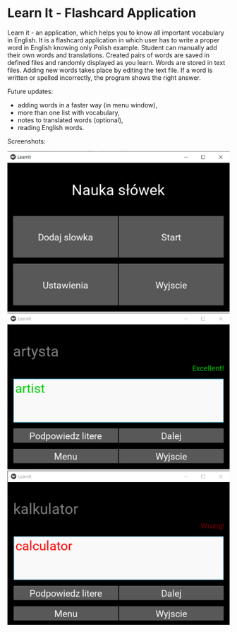 # Learn It - Flashcard Application

Learn it - an application, which helps you to know all important vocabulary in English. It is a flashcard application in which user has to write a proper word in English knowing only Polish example. Student can manually add their own words and translations. Created pairs of words are saved in defined files and randomly displayed as you learn. Words are stored in text files. Adding new words takes place by editing the text file. If a word is written or spelled incorrectly, the program shows the right answer.

Future updates:
- adding words in a faster way (in menu window),
- more than one list with vocabulary,
- notes to translated words (optional),
- reading English words.

Screenshots:

![alt text](https://github.com/dpalatynski/learnit/blob/main/media/main_screen.png)
![alt text](https://github.com/dpalatynski/learnit/blob/main/media/good_example.png)
![alt text](https://github.com/dpalatynski/learnit/blob/main/media/bad_example.png)

